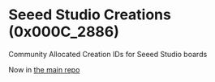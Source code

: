 # Seeed Studio Creations (0x000C_2886)
Community Allocated Creation IDs for Seeed Studio boards

Now in [the main repo](https://github.com/creationid/creators/blob/main/creations/seeed-studio.md)
